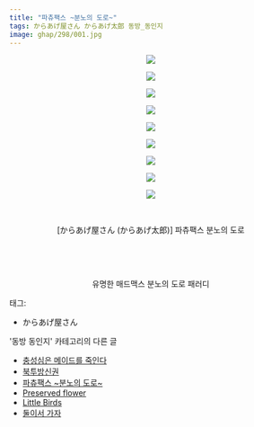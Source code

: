 ```yaml
---
title: "파츄팩스 ~분노의 도로~"
tags: からあげ屋さん からあげ太郎 동방_동인지
image: ghap/298/001.jpg
---
```

<div class="article">
<p style="text-align: center; clear: none; float: none;"><img src="{{ site.nasurl }}/ghap/298/001.jpg"/></p>
<p style="text-align: center; clear: none; float: none;"><img src="{{ site.nasurl }}/ghap/298/002.jpg"/></p>
<p style="text-align: center; clear: none; float: none;"><img src="{{ site.nasurl }}/ghap/298/003.jpg"/></p>
<p style="text-align: center; clear: none; float: none;"><img src="{{ site.nasurl }}/ghap/298/004.jpg"/></p>
<p style="text-align: center; clear: none; float: none;"><img src="{{ site.nasurl }}/ghap/298/005.jpg"/></p>
<p style="text-align: center; clear: none; float: none;"><img src="{{ site.nasurl }}/ghap/298/006.jpg"/></p>
<p style="text-align: center; clear: none; float: none;"><img src="{{ site.nasurl }}/ghap/298/007.jpg"/></p>
<p style="text-align: center; clear: none; float: none;"><img src="{{ site.nasurl }}/ghap/298/008.jpg"/></p>
<p style="text-align: center; clear: none; float: none;"><img src="{{ site.nasurl }}/ghap/298/009.jpg"/></p>
<p style="text-align: center; clear: none; float: none;"><br/></p>
<p style="text-align: center; clear: none; float: none;">[からあげ屋さん (からあげ太郎)] 파츄팩스 분노의 도로</p>
<p><br/></p>
<p style="text-align: center;"><br/></p>
<p style="text-align: center;">유명한 매드맥스 분노의 도로 패러디<br/></p>
</div><div class="tagTrail">
<p>태그: </p>
<ul>
<li>からあげ屋さん</li>
</ul>
</div><div class="another">
<p>'동방 동인지' 카테고리의 다른 글</p>
<ul>
<li><a href="/2016-06-19-ghap_300">충성심은 메이드를 죽인다</a></li>
<li><a href="/2016-06-19-ghap_299">북투방신권</a></li>
<li><a href="/2016-06-19-ghap_298">파츄팩스 ~분노의 도로~</a></li>
<li><a href="/2016-06-19-ghap_297">Preserved flower</a></li>
<li><a href="/2016-06-19-ghap_296">Little Birds</a></li>
<li><a href="/2016-06-19-ghap_295">둘이서 가자</a></li>
</ul>
</div><div class="cb_module cb_fluid">
<div class="cb_wrt cb_profile">
</div><!-- commentList close -->
</div>